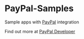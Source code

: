 PayPal-Samples
=============
Sample apps with [PayPal](https://developer.paypal.com/) integration

Find out more at [PayPal Developer](https://developer.paypal.com/)
